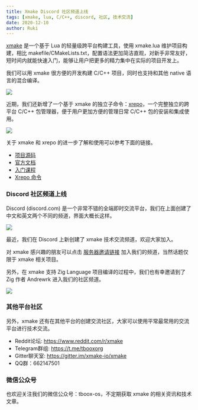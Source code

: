 ```yaml
---
title: Xmake Discord 社区频道上线
tags: [xmake, lua, C/C++, discord, 社区, 技术交流]
date: 2020-12-10
author: Ruki
---
```


[xmake](https://github.com/xmake-io/xmake) 是一个基于 Lua 的轻量级跨平台构建工具，使用 xmake.lua 维护项目构建，相比 makefile/CMakeLists.txt，配置语法更加简洁直观，对新手非常友好，短时间内就能快速入门，能够让用户把更多的精力集中在实际的项目开发上。

我们可以用 xmake 很方便的开发构建 C/C++ 项目，同时也支持和其他 native 语言的混合编译。

![](/assets/img/index/xmake-basic-render.gif)

近期，我们还新增了一个基于 xmake 的独立子命令：[xrepo](https://github.com/xmake-io/xrepo/)，一个完整独立的跨平台 C/C++ 包管理器，便于用户更加方便的管理日常 C/C++ 包的安装和集成使用。

![](https://xrepo.xmake.io/assets/img/xrepo.gif)

关于 xmake 和 xrepo 的进一步了解和使用可以参考下面的链接。

* [项目源码](https://github.com/xmake-io/xmake)
* [官方文档](https://xmake.io/zh/)
* [入门课程](https://xmake.io/zh/)
* [Xrepo 命令](https://github.com/xmake-io/xrepo)

### Discord 社区频道上线

Discord (discord.com) 是一个非常不错的全端即时交流平台，我们在上面创建了中文和英文两个不同的频道，界面大概长这样。

![](https://tboox.org/static/img/xmake/discord.png)

最近，我们在 Discord 上新创建了 xmake 技术交流频道，欢迎大家加入。

对 xmake 感兴趣的朋友可以点击 [服务器邀请链接](https://discord.gg/XXRp26A4Gr) 加入我们的频道，当然话题仅限于 xmake 相关项目。

另外，在 xmake 支持 Zig Language 项目编译的过程中，我们也有幸邀请到了 Zig 作者 Andrewrk 进入我们的社区频道。

![](https://tboox.org/static/img/xmake/zig_author.png)

### 其他平台社区

另外，xmake 还有在其他平台的创建交流社区，大家可以使用平常最常用的交流平台进行技术交流。

* Reddit论坛: https://www.reddit.com/r/xmake
* Telegram群组: https://t.me/tbooxorg
* Gitter聊天室: https://gitter.im/xmake-io/xmake
* QQ群：662147501

### 微信公众号

也欢迎关注我们的微信公众号：tboox-os，不定期获取 xmake 的相关资讯和技术文章。